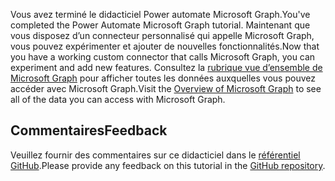 <!-- markdownlint-disable MD002 MD041 -->

<span data-ttu-id="b2684-101">Vous avez terminé le didacticiel Power automate Microsoft Graph.</span><span class="sxs-lookup"><span data-stu-id="b2684-101">You've completed the Power Automate Microsoft Graph tutorial.</span></span> <span data-ttu-id="b2684-102">Maintenant que vous disposez d’un connecteur personnalisé qui appelle Microsoft Graph, vous pouvez expérimenter et ajouter de nouvelles fonctionnalités.</span><span class="sxs-lookup"><span data-stu-id="b2684-102">Now that you have a working custom connector that calls Microsoft Graph, you can experiment and add new features.</span></span> <span data-ttu-id="b2684-103">Consultez la [rubrique vue d’ensemble de Microsoft Graph](/graph/overview) pour afficher toutes les données auxquelles vous pouvez accéder avec Microsoft Graph.</span><span class="sxs-lookup"><span data-stu-id="b2684-103">Visit the [Overview of Microsoft Graph](/graph/overview) to see all of the data you can access with Microsoft Graph.</span></span>

## <a name="feedback"></a><span data-ttu-id="b2684-104">Commentaires</span><span class="sxs-lookup"><span data-stu-id="b2684-104">Feedback</span></span>

<span data-ttu-id="b2684-105">Veuillez fournir des commentaires sur ce didacticiel dans le [référentiel GitHub](https://github.com/microsoftgraph/msgraph-training-powerautomate).</span><span class="sxs-lookup"><span data-stu-id="b2684-105">Please provide any feedback on this tutorial in the [GitHub repository](https://github.com/microsoftgraph/msgraph-training-powerautomate).</span></span>
